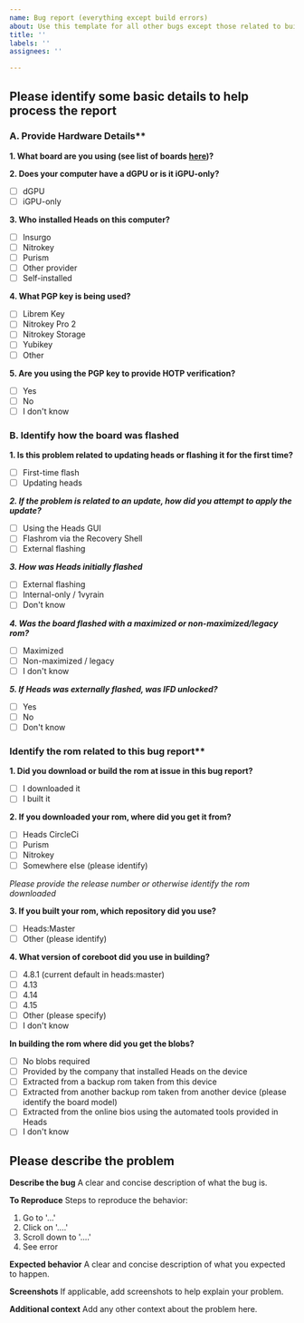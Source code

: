 ```yaml
---
name: Bug report (everything except build errors)
about: Use this template for all other bugs except those related to building heads
title: ''
labels: ''
assignees: ''

---
```


## Please identify some basic details to help process the report

### A. Provide Hardware Details**

**1. What board are you using (see list of boards [here](https://github.com/eganonoa/heads/tree/master/boards))?**

**2. Does your computer have a dGPU or is it iGPU-only?**
- [ ] dGPU
- [ ] iGPU-only

**3. Who installed Heads on this computer?**
- [ ] Insurgo
- [ ] Nitrokey
- [ ] Purism
- [ ] Other provider
- [ ] Self-installed

**4. What PGP key is being used?**
- [ ] Librem Key
- [ ] Nitrokey Pro 2
- [ ] Nitrokey Storage
- [ ] Yubikey
- [ ] Other

**5. Are you using the PGP key to provide HOTP verification?**
- [ ] Yes
- [ ] No
- [ ] I don't know

### B. Identify how the board was flashed

**1. Is this problem related to updating heads or flashing it for the first time?**
- [ ] First-time flash
- [ ] Updating heads 

***2. If the problem is related to an update, how did you attempt to apply the update?***
- [ ] Using the Heads GUI
- [ ] Flashrom via the Recovery Shell
- [ ] External flashing

***3. How was Heads initially flashed***
- [ ] External flashing
- [ ] Internal-only / 1vyrain
- [ ] Don't know

***4. Was the board flashed with a maximized or non-maximized/legacy rom?***
- [ ] Maximized
- [ ] Non-maximized / legacy
- [ ] I don't know

***5. If Heads was externally flashed, was IFD unlocked?***
- [ ] Yes
- [ ] No
- [ ] Don't know

### Identify the rom related to this bug report**

**1. Did you download or build the rom at issue in this bug report?**
- [ ] I downloaded it
- [ ] I built it

**2. If you downloaded your rom, where did you get it from?**
- [ ] Heads CircleCi
- [ ] Purism
- [ ] Nitrokey
- [ ] Somewhere else (please identify)

*Please provide the release number or otherwise identify the rom downloaded*

**3. If you built your rom, which repository did you use?**
- [ ] Heads:Master
- [ ] Other (please identify)

**4. What version of coreboot did you use in building?**
- [ ] 4.8.1 (current default in heads:master)
- [ ] 4.13
- [ ] 4.14
- [ ] 4.15
- [ ] Other (please specify)
- [ ] I don't know

**In building the rom where did you get the blobs?**
- [ ] No blobs required
- [ ] Provided by the company that installed Heads on the device
- [ ] Extracted from a backup rom taken from this device
- [ ] Extracted from another backup rom taken from another device (please identify the board model)
- [ ] Extracted from the online bios using the automated tools provided in Heads
- [ ] I don't know

## Please describe the problem

**Describe the bug**
A clear and concise description of what the bug is.

**To Reproduce**
Steps to reproduce the behavior:
1. Go to '...'
2. Click on '....'
3. Scroll down to '....'
4. See error

**Expected behavior**
A clear and concise description of what you expected to happen.

**Screenshots**
If applicable, add screenshots to help explain your problem.

**Additional context**
Add any other context about the problem here.
